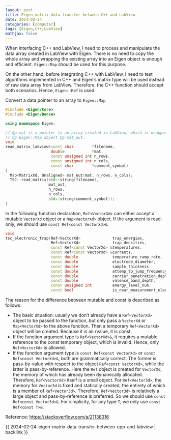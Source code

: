 ```yaml
---
layout: post
title: Eigen matrix data transfer between C++ and LabView
date: 2024-02-24
categories: [computer]
tags: [Eigen,C++,LabView]
mathjax: false
---
```


When interfacing C++ and LabView, I need to process and manipulate the data array created in LabView with Eigen. There is no need to copy the whole array and wrapping the existing array into an Eigen object is enough and efficient. `Eigen::Map` should be used for this purpose.

On the other hand, before integrating C++ with LabView, I need to test algorithms implemented in C++ and Eigen&rsquo;s matrix type will be used instead of raw data array from LabView. Therefore, the C++ function should accept both scenarios. Hence, `Eigen::Ref` is used.

Convert a data pointer to an array to `Eigen::Map`

```C++
#include <Eigen/Core>
#include <Eigen/Dense>

using namespace Eigen;

// @p mat is a pointer to an array created in LabView, which is wrapped in an
// @p Eigen::Map object @p mat_out.
void
read_matrix_labview(const char        *filename,
                    double            *mat,
                    const unsigned int n_rows,
                    const unsigned int n_cols,
                    const char        *comment_symbol)
{
  Map<MatrixXd, Unaligned> mat_out(mat, n_rows, n_cols);
  TSC::read_matrix(std::string(filename),
                   mat_out,
                   n_rows,
                   n_cols,
                   std::string(comment_symbol));
}
```

In the following function declaration, `Ref<VectorXd>` can either accept a mutable `VectorXd` object or a `Map<VectorXd>` object. If the argument is read-only, we should use `const Ref<const VectorXd>&`.

```C++
void
tsc_electronic_trap(Ref<VectorXd>              trap_energies,
                    Ref<VectorXd>              trap_densities,
                    const Ref<const VectorXd> &temperatures,
                    const Ref<const VectorXd> &currents,
                    const double               temperature_ramp_rate,
                    const double               electrode_diameter,
                    const double               sample_thickness,
                    const double               attemp_to_jump_frequency,
                    const double               carrier_penetration_depth,
                    const double               valence_band_depth,
                    const unsigned int         energy_level_num,
                    const bool                 is_near_measurement_electrode);
```

The reason for the difference between mutable and const is described as follows.

-   The basic situation: usually we don&rsquo;t already have a `Ref<VectorXd>` object to be passed to the function, but only pass a `VectorXd` or `Map<VectorXd>` to the above function. Then a temporary `Ref<VectorXd>` object will be created. Because it is an rvalue, it is const.
-   If the function argument type is `Ref<VectorXd>&`, it requires a mutable reference to the const temporary object, which is invalid. Hence, only `Ref<VectorXd>` is allowed.
-   If the function argument type is `const Ref<const VectorXd>` or `const Ref<const VectorXd>&`, both are grammatically correct. The former is pass-by-value with respect to the object `Ref<const VectorXd>`, while the latter is pass-by-reference. Here the `Ref` object is created for `VectorXd`, the memory of which has already been dynamically allocated. Therefore, `Ref<VectorXd>` itself is a small object. For `Ref<Vector3d>`, the memory for `Vector3d` is fixed and statically created, the entirety of which is a member of `Ref<Vector3d>`. Therefore, `Ref<Vector3d>` is relatively a large object and pass-by-reference is preferred. So we should use `const Ref<const Vector3d>&`. For simplicity, for any type `T`, we only use `const Ref<const T>&`.

Reference: <https://stackoverflow.com/a/21138316>

{{ 2024-02-24-eigen-matrix-data-transfer-between-cpp-and-labview | backlink }}
